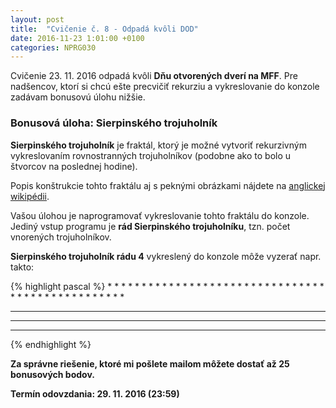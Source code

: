 ```yaml
---
layout: post
title:  "Cvičenie č. 8 - Odpadá kvôli DOD"
date: 2016-11-23 1:01:00 +0100
categories: NPRG030
---
```


Cvičenie 23. 11. 2016 odpadá kvôli **Dňu otvorených dverí na MFF**.
Pre nadšencov, ktorí si chcú ešte precvičiť rekurziu a vykreslovanie do konzole zadávam
bonusovú úlohu nižšie.


### Bonusová úloha: Sierpinského trojuholník

**Sierpinského trojuholník** je fraktál, ktorý je možné vytvoriť rekurzivným vykreslovaním
rovnostranných trojuholníkov (podobne ako to bolo u štvorcov na poslednej hodine).

Popis konštrukcie tohto fraktálu aj s peknými obrázkami nájdete
na [anglickej wikipédii](https://en.wikipedia.org/wiki/Sierpinski_triangle).

Vašou úlohou je naprogramovať vykreslovanie tohto fraktálu do konzole. Jediný vstup
programu je **rád Sierpinského trojuholníku**, tzn. počet vnorených trojuholníkov.

**Sierpinského trojuholník rádu 4** vykreslený do konzole môže vyzerať napr. takto:

{% highlight pascal %}
                *
               * *
              *   *
             * * * *
            *       *
           * *     * *
          *   *   *   *
         * * * * * * * *
        *               *
       * *             * *
      *   *           *   *
     * * * *         * * * *
    *       *       *       *
   * *     * *     * *     * *
  *   *   *   *   *   *   *   *
 * * * * * * * * * * * * * * * *
{% endhighlight %}

**Za správne riešenie, ktoré mi pošlete mailom môžete dostať až 25 bonusových bodov.**

**Termín odovzdania: 29. 11. 2016 (23:59)**
